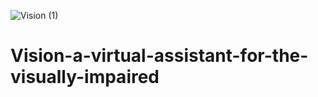 ![Vision (1)](https://user-images.githubusercontent.com/48095548/171028901-7ea67bc8-6f44-4c3a-83f2-993ad6dc4aa3.png)
# Vision-a-virtual-assistant-for-the-visually-impaired
